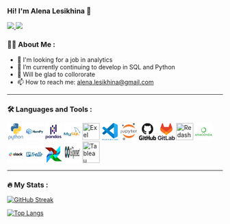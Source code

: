 ### Hi! I'm Alena Lesikhina 👋 

<div id="badges" align="left">
  <a href="https://hh.ru/resume/602c987dff0b8263990039ed1f6d6750396b51">
    <img src="https://img.shields.io/badge/HeadHunter-red?style=for-the-badge">
  </a>
  <a href="https://www.linkedin.com/in/%D0%B0%D0%BB%D1%91%D0%BD%D0%B0-%D0%BB%D0%B5%D1%81%D0%B8%D1%85%D0%B8%D0%BD%D0%B0-3853b0260/">
    <img src="https://img.shields.io/badge/LinkedIn-blue?logo=linkedin&logoColor=white&style=for-the-badge">
  </a>
</div>

### :woman_technologist: About Me :

- 🔭 I'm looking for a job in analytics
- 🌱 I’m currently continuing to develop in SQL and Python
- 🤝 Will be glad to collororate
- 📫 How to reach me: alena.lesikhina@gmail.com

---
### :hammer_and_wrench: Languages and Tools :

<div align="left">
 <img src = "https://github.com/devicons/devicon/blob/master/icons/python/python-original-wordmark.svg" title="Python" width="40" height="40">
 <img src = "https://github.com/devicons/devicon/blob/master/icons/numpy/numpy-original-wordmark.svg" title="Numpy" width="40" height="40">
 <img src = "https://github.com/devicons/devicon/blob/master/icons/pandas/pandas-original-wordmark.svg" title="Pandas" width="40" height="40">
 <img src = "https://github.com/devicons/devicon/blob/master/icons/mysql/mysql-original-wordmark.svg" title="SQL" width="40" height="40">
 <img src = "https://upload.wikimedia.org/wikipedia/commons/3/34/Microsoft_Office_Excel_%282019%E2%80%93present%29.svg" title="Exel" width="40" height="40">
 <img src = "https://github.com/devicons/devicon/blob/master/icons/vscode/vscode-original-wordmark.svg" title="VSC" width="40" height="40">
 <img src = "https://github.com/devicons/devicon/blob/master/icons/jupyter/jupyter-original-wordmark.svg" title="Jupiter" width="40" height="40">
 <img src = "https://github.com/devicons/devicon/blob/master/icons/github/github-original-wordmark.svg" title="GitHub" width="40" height="40">
 <img src = "https://github.com/devicons/devicon/blob/master/icons/gitlab/gitlab-original-wordmark.svg" title="GitLab" width="40" height="40">
 <img src = "https://www.vectorlogo.zone/logos/redashio/redashio-icon.svg" title="Redash" width="40" height="40">
 <img src = "https://github.com/devicons/devicon/blob/master/icons/anaconda/anaconda-original-wordmark.svg" title="Anaconda" width="40" height="40">
 <img src = "https://github.com/devicons/devicon/blob/master/icons/slack/slack-original-wordmark.svg" title="Slack" width="40" height="40">
 <img src = "https://github.com/devicons/devicon/blob/master/icons/trello/trello-plain-wordmark.svg" title="Trello" width="40" height="40">
 <img src = "https://github.com/AlenaLes/tools-logos/blob/main/airflow-svgrepo-com.svg" title="Airflow" width="40" height="40">
 <img src = "https://github.com/AlenaLes/tools-logos/blob/main/Superset_logo.svg" title="Superset" width="40" height="50">
 <img src = "https://upload.wikimedia.org/wikipedia/ru/0/06/Tableau_logo.svg" title="Tableau" width="40" height="50">
</div> 
 
 ---
 ### :fire: My Stats :
[![GitHub Streak](http://github-readme-streak-stats.herokuapp.com?user=AlenaLes&theme=dracula)](https://git.io/streak-stats)

[![Top Langs](https://github-readme-stats.vercel.app/api/top-langs/?username=AlenaLes&layout=compact&theme=dracula)](https://github.com/anuraghazra/github-readme-stats)
